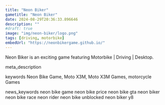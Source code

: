 ```yaml
---
title: "Neon Biker"
gametitle: "Neon Biker"
date: 2024-08-29T20:36:33.896646
description: ""
#draft: true
image: "img/neon-biker/logo.png"
tags: [driving, motorbike]
embedUrl: "https://neonbikergame.github.io/"
---
```


Neon Biker is an exciting game featuring Motorbike | Driving | Desktop.

meta_description



keywords
Neon Bike Game, Moto X3M, Moto X3M Games, motorcycle Games


news_keywords
neon bike game neon bike price neon bike gta neon biker neon bike race neon rider neon bike unblocked neon biker y8
